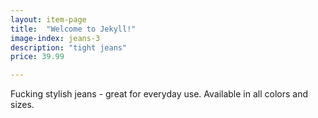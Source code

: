 ```yaml
---
layout: item-page
title:  "Welcome to Jekyll!"
image-index: jeans-3
description: "tight jeans"
price: 39.99

---
```

Fucking stylish jeans - great for everyday use. 
Available in all colors and sizes. 